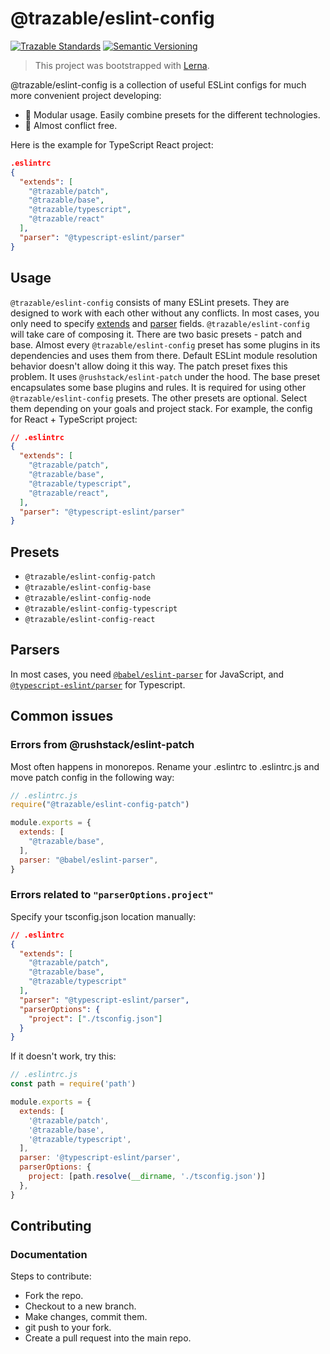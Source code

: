 # @trazable/eslint-config

[![Trazable Standards](https://img.shields.io/badge/Conventional%20Commits-1.0.0-yellow.svg)](https://conventionalcommits.org)
[![Semantic Versioning](https://img.shields.io/badge/semver-2.0.0-brightgreen)](https://semver.org/spec/v2.0.0.html)

> This project was bootstrapped with [Lerna](https://lerna.js.org/).

@trazable/eslint-config is a collection of useful ESLint configs for much more convenient project developing:

- 🧩 Modular usage. Easily combine presets for the different technologies.
- 🔗 Almost conflict free.

Here is the example for TypeScript React project:

```json
.eslintrc
{
  "extends": [
    "@trazable/patch",
    "@trazable/base",
    "@trazable/typescript",
    "@trazable/react"
  ],
  "parser": "@typescript-eslint/parser"
}
```

## Usage

`@trazable/eslint-config` consists of many ESLint presets. They are designed to work with each other without any conflicts. In most cases, you only need to specify [extends](#presets) and [parser](#parsers) fields. `@trazable/eslint-config` will take care of composing it.
There are two basic presets - patch and base.
Almost every `@trazable/eslint-config` preset has some plugins in its dependencies and uses them from there. Default ESLint module resolution behavior doesn't allow doing it this way. The patch preset fixes this problem. It uses `@rushstack/eslint-patch` under the hood.
The base preset encapsulates some base plugins and rules. It is required for using other `@trazable/eslint-config` presets.
The other presets are optional. Select them depending on your goals and project stack.
For example, the config for React + TypeScript project:

``` json
// .eslintrc
{
  "extends": [
    "@trazable/patch",
    "@trazable/base",
    "@trazable/typescript",
    "@trazable/react",
  ],
  "parser": "@typescript-eslint/parser"
}
```

## <a id="presets"></a>Presets

- `@trazable/eslint-config-patch`
- `@trazable/eslint-config-base`
- `@trazable/eslint-config-node`
- `@trazable/eslint-config-typescript`
- `@trazable/eslint-config-react`

## <a id="parsers"></a>Parsers

In most cases, you need [`@babel/eslint-parser`](https://www.npmjs.com/package/@babel/eslint-parser) for JavaScript, and [`@typescript-eslint/parser`](https://www.npmjs.com/package/@typescript-eslint/parser) for Typescript.

## Common issues

### Errors from @rushstack/eslint-patch

Most often happens in monorepos.
Rename your .eslintrc to .eslintrc.js and move patch config in the following way:
```js
// .eslintrc.js
require("@trazable/eslint-config-patch")

module.exports = {
  extends: [
    "@trazable/base",
  ],
  parser: "@babel/eslint-parser",
}
```

### Errors related to `"parserOptions.project"`

Specify your tsconfig.json location manually:
```json
// .eslintrc
{
  "extends": [
    "@trazable/patch",
    "@trazable/base",
    "@trazable/typescript"
  ],
  "parser": "@typescript-eslint/parser",
  "parserOptions": {
    "project": ["./tsconfig.json"]
  }
}
```

If it doesn't work, try this:
```js
// .eslintrc.js
const path = require('path')

module.exports = {
  extends: [
    '@trazable/patch',
    '@trazable/base',
    '@trazable/typescript',
  ],
  parser: '@typescript-eslint/parser',
  parserOptions: {
    project: [path.resolve(__dirname, './tsconfig.json')]
  },
}
```

## Contributing

### Documentation

Steps to contribute:
- Fork the repo.
- Checkout to a new branch.
- Make changes, commit them.
- git push to your fork.
- Create a pull request into the main repo.

